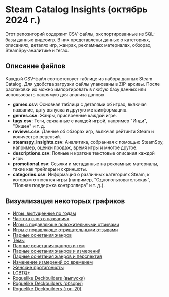 # Steam Catalog Insights (октябрь 2024 г.)
Этот репозиторий содержит CSV-файлы, экспортированные из SQL-базы данных видеоигр. В них представлены данные о категориях, описаниях, деталях игр, жанрах, рекламных материалах, обзорах, SteamSpy-аналитике и тегах.

## Описание файлов
Каждый CSV-файл соответствует таблице из набора данных Steam Catalog. Для удобства загрузки файлы упакованы в ZIP-архивы. После распаковки их можно импортировать в любую базу данных или использовать напрямую для анализа данных.

- **games.csv**: Основная таблица с деталями об играх, включая название, дату выпуска и другую метаинформацию.
- **genres.csv**: Жанры, присвоенные каждой игре.
- **tags.csv**: Теги, связанные с каждой игрой, например "Инди", "Экшен" и т. д.
- **reviews.csv**: Данные об обзорах игр, включая рейтинги Steam и количество рецензий.
- **steamspy_insights.csv**: Аналитика, собранная с помощью SteamSpy, например, оценки продаж, время игры и многое другое.
- **descriptions.csv**: Полные и краткие текстовые описания каждой игры.
- **promotional.csv**: Ссылки и метаданные на рекламные материалы, такие как трейлеры и скриншоты.
- **categories.csv**: Информация о различных категориях Steam, к которым относятся игры (например, "Однопользовательская", "Полная поддержка контроллера" и т. д.).

## Визуализация некоторых графиков
- [Игры, выпущенные по годам](https://public.flourish.studio/visualisation/20221119/)
- [Частота слов в названиях](https://public.flourish.studio/visualisation/20054087/)
- [Игры с подавляюще положительными отзывами](https://public.flourish.studio/visualisation/20221305/)
- [Игры с подавляюще отрицательными отзывами](https://public.flourish.studio/visualisation/20221377/)
- [Парные сочетания жанров](https://public.flourish.studio/visualisation/20059232/)
- [Темы](https://public.flourish.studio/visualisation/20221430/)
- [Парные сочетания жанров и тем](https://public.flourish.studio/visualisation/20073344/)
- [Парные сочетания жанров и измерений](https://public.flourish.studio/visualisation/20074409/)
- [Парные сочетания жанров и перспектив](https://public.flourish.studio/visualisation/20074514/)
- [Изменение измерений со временем](https://public.flourish.studio/visualisation/20221523/)
- [Женские протагонисты](https://public.flourish.studio/visualisation/20255396/)
- [LGBTQ+](https://public.flourish.studio/visualisation/20255422/)
- [Roguelike Deckbuilders (выпуски)](https://public.flourish.studio/visualisation/20238203/)
- [Roguelike Deckbuilders (обзоры)](https://public.flourish.studio/visualisation/20238521/)
- [Roguelike Deckbuilders (топ-20)](https://public.flourish.studio/visualisation/20238736/)
